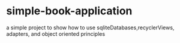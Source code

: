 # simple-book-application
a simple project to show how to use sqliteDatabases,recyclerViews, adapters, and object oriented principles
